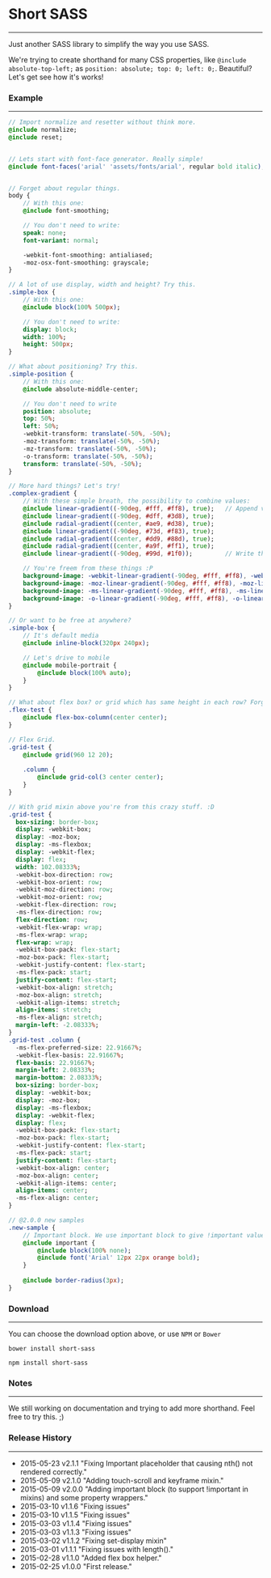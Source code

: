 # **Short SASS**
---------------

Just another SASS library to simplify the way you use SASS.

We're trying to create shorthand for many CSS properties, like `@include absolute-top-left;` as `position: absolute; top: 0; left: 0;`.
Beautiful? Let's get see how it's works!

### **Example**
***

```sass
// Import normalize and resetter without think more.
@include normalize;
@include reset;


// Lets start with font-face generator. Really simple!
@include font-faces('arial' 'assets/fonts/arial', regular bold italic);


// Forget about regular things.
body {
    // With this one:
    @include font-smoothing;

    // You don't need to write:
    speak: none;
    font-variant: normal;

    -webkit-font-smoothing: antialiased;
    -moz-osx-font-smoothing: grayscale;
}

// A lot of use display, width and height? Try this.
.simple-box {
    // With this one:
    @include block(100% 500px);

    // You don't need to write:
    display: block;
    width: 100%;
    height: 500px;
}

// What about positioning? Try this.
.simple-position {
    // With this one:
    @include absolute-middle-center;

    // You don't need to write
    position: absolute;
    top: 50%;
    left: 50%;
    -webkit-transform: translate(-50%, -50%);
    -moz-transform: translate(-50%, -50%);
    -mz-transform: translate(-50%, -50%);
    -o-transform: translate(-50%, -50%);
    transform: translate(-50%, -50%);
}

// More hard things? Let's try!
.complex-gradient {
    // With these simple breath, the possibility to combine values:
    @include linear-gradient((-90deg, #fff, #ff8), true);   // Append values.
    @include linear-gradient((-90deg, #dff, #3d8), true);
    @include radial-gradient((center, #ae9, #d38), true);
    @include linear-gradient((-90deg, #73d, #f83), true);
    @include radial-gradient((center, #dd9, #88d), true);
    @include radial-gradient((center, #a9f, #ff1), true);
    @include linear-gradient((-90deg, #99d, #1f0));         // Write the styles!

    // You're freem from these things :P
    background-image: -webkit-linear-gradient(-90deg, #fff, #ff8), -webkit-linear-gradient(-90deg, #dff, #3d8), -webkit-radial-gradient(center, #ae9, #d38), -webkit-linear-gradient(-90deg, #73d, #f83), -webkit-radial-gradient(center, #dd9, #88d), -webkit-radial-gradient(center, #a9f, #ff1), -webkit-linear-gradient(-90deg, #99d, #1f0);
    background-image: -moz-linear-gradient(-90deg, #fff, #ff8), -moz-linear-gradient(-90deg, #dff, #3d8), -moz-radial-gradient(center, #ae9, #d38), -moz-linear-gradient(-90deg, #73d, #f83), -moz-radial-gradient(center, #dd9, #88d), -moz-radial-gradient(center, #a9f, #ff1), -moz-linear-gradient(-90deg, #99d, #1f0);
    background-image: -ms-linear-gradient(-90deg, #fff, #ff8), -ms-linear-gradient(-90deg, #dff, #3d8), -ms-radial-gradient(center, #ae9, #d38), -ms-linear-gradient(-90deg, #73d, #f83), -ms-radial-gradient(center, #dd9, #88d), -ms-radial-gradient(center, #a9f, #ff1), -ms-linear-gradient(-90deg, #99d, #1f0);
    background-image: -o-linear-gradient(-90deg, #fff, #ff8), -o-linear-gradient(-90deg, #dff, #3d8), -o-radial-gradient(center, #ae9, #d38), -o-linear-gradient(-90deg, #73d, #f83), -o-radial-gradient(center, #dd9, #88d), -o-radial-gradient(center, #a9f, #ff1), -o-linear-gradient(-90deg, #99d, #1f0);
}

// Or want to be free at anywhere?
.simple-box {
    // It's default media
    @include inline-block(320px 240px);

    // Let's drive to mobile
    @include mobile-portrait {
        @include block(100% auto);
    }
}

// What about flex box? or grid which has same height in each row? Forget about prefix!
.flex-test {
    @include flex-box-column(center center);
}

// Flex Grid.
.grid-test {
    @include grid(960 12 20);
    
    .column {
        @include grid-col(3 center center);
    }
}

// With grid mixin above you're from this crazy stuff. :D
.grid-test {
  box-sizing: border-box;
  display: -webkit-box;
  display: -moz-box;
  display: -ms-flexbox;
  display: -webkit-flex;
  display: flex;
  width: 102.08333%;
  -webkit-box-direction: row;
  -webkit-box-orient: row;
  -webkit-moz-direction: row;
  -webkit-moz-orient: row;
  -webkit-flex-direction: row;
  -ms-flex-direction: row;
  flex-direction: row;
  -webkit-flex-wrap: wrap;
  -ms-flex-wrap: wrap;
  flex-wrap: wrap;
  -webkit-box-pack: flex-start;
  -moz-box-pack: flex-start;
  -webkit-justify-content: flex-start;
  -ms-flex-pack: start;
  justify-content: flex-start;
  -webkit-box-align: stretch;
  -moz-box-align: stretch;
  -webkit-align-items: stretch;
  align-items: stretch;
  -ms-flex-align: stretch;
  margin-left: -2.08333%;
}
.grid-test .column {
  -ms-flex-preferred-size: 22.91667%;
  -webkit-flex-basis: 22.91667%;
  flex-basis: 22.91667%;
  margin-left: 2.08333%;
  margin-bottom: 2.08333%;
  box-sizing: border-box;
  display: -webkit-box;
  display: -moz-box;
  display: -ms-flexbox;
  display: -webkit-flex;
  display: flex;
  -webkit-box-pack: flex-start;
  -moz-box-pack: flex-start;
  -webkit-justify-content: flex-start;
  -ms-flex-pack: start;
  justify-content: flex-start;
  -webkit-box-align: center;
  -moz-box-align: center;
  -webkit-align-items: center;
  align-items: center;
  -ms-flex-align: center;
}

// @2.0.0 new samples
.new-sample {
	// Important block. We use important block to give !important value to all properties defined by mixins.
	@include important {
		@include block(100% none);
		@include font('Arial' 12px 22px orange bold); 
	}
	
	@include border-radius(3px);
}

```

### **Download**
***

You can choose the download option above, or use `NPM` or `Bower`

```
bower install short-sass
```
```
npm install short-sass
```

### **Notes**
***

We still working on documentation and trying to add more shorthand. Feel free to try this. ;)

### **Release History**
***

* 2015-05-23          v2.1.1          "Fixing Important placeholder that causing nth() not rendered correctly."
* 2015-05-09          v2.1.0          "Adding touch-scroll and keyframe mixin."
* 2015-05-09          v2.0.0          "Adding important block (to support !important in mixins) and some property wrappers."
* 2015-03-10          v1.1.6          "Fixing issues"
* 2015-03-10          v1.1.5          "Fixing issues"
* 2015-03-03          v1.1.4          "Fixing issues"
* 2015-03-03          v1.1.3          "Fixing issues"
* 2015-03-02          v1.1.2          "Fixing set-display mixin"
* 2015-03-01          v1.1.1          "Fixing issues with length()."
* 2015-02-28          v1.1.0          "Added flex box helper."
* 2015-02-25          v1.0.0          "First release."
